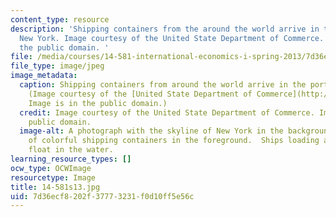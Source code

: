 ```yaml
---
content_type: resource
description: 'Shipping containers from the around the world arrive in the port of
  New York. Image courtesy of the United State Department of Commerce. Image is in
  the public domain. '
file: /media/courses/14-581-international-economics-i-spring-2013/7d36ecf8202f37773231f0d10ff5e56c_14-581s13.jpg
file_type: image/jpeg
image_metadata:
  caption: Shipping containers from around the world arrive in the port of New York.
    (Image courtesy of the [United State Department of Commerce](http://www.commerce.gov/blog/2011/12/16/international-trade-administration%E2%80%99s-four-big-numbers-2011).
    Image is in the public domain.)
  credit: Image courtesy of the United State Department of Commerce. Image is in the
    public domain.
  image-alt: A photograph with the skyline of New York in the background and dozens
    of colorful shipping containers in the foreground.  Ships loading and offloading
    float in the water.
learning_resource_types: []
ocw_type: OCWImage
resourcetype: Image
title: 14-581s13.jpg
uid: 7d36ecf8-202f-3777-3231-f0d10ff5e56c
---
```

